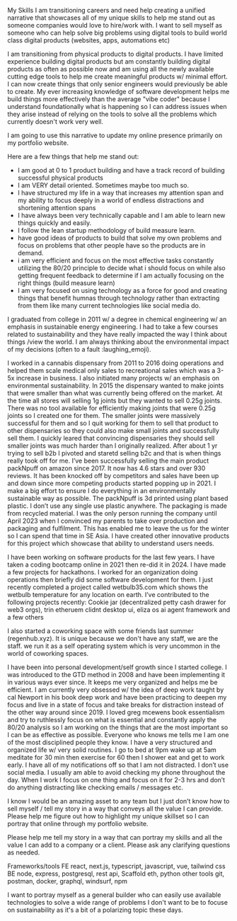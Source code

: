 My Skills
I am transitioning careers and need help creating a unified narrative that showcases all of my unique skills to help me stand out as someone companies would love to hire/work with. I want to sell myself as someone who can help solve big problems using digital tools to build world class digital products (websites, apps, automations etc)

I am transitioning from physical products to digital products. I have limited experience building digital products but am constantly building digital products as often as possible now and am using all the newly available cutting edge tools to help me create meaningful products w/ minimal effort. I can now create things that only senior engineers would previously be able to create. My ever increasing knowledge of software development helps me build things more effectively than the average "vibe coder" because I understand foundationally what is happening so I can address issues when they arise instead of relying on the tools to solve all the problems which currently doesn't work very well. 

I am going to use this narrative to update my online presence primarily on my portfolio website.

Here are a few things that help me stand out: 
- I am good at 0 to 1 product building and have a track record of building successful physical products
- I am VERY detail oriented. Sometimes maybe too much so. 
- I have structured my life in a way that increases my attention span and my ability to focus deeply in a world of endless distractions and shortening attention spans
- I have always been very technically capable and I am able to learn new things quickly and easily.
- I follow the lean startup methodology of build measure learn. 
-  have good ideas of products to build that solve my own problems and focus on problems that other people have so the products are in demand. 
- i am very efficient and focus on the most effective tasks constantly utilizing the 80/20 principle to decide what i should focus on while also getting frequent feedback to determine if I am actually focusing on the right things (build measure learn)
- I am very focused on using technology as a force for good and creating things that benefit humnas through technology rather than extracting from them like many current technologies like social media do. 


I graduated from college in 2011 w/ a degree in chemical engineering w/ an emphasis in sustainable energy engineering. I had to take a few courses related to sustainability and they have really impacted the way I think about things /view the world. I am always thinking about the environmental impact of my decisions (often to a fault :laughing_emoji). 

I worked in a cannabis dispensary from 2011 to 2016 doing operations and helped them scale medical only sales to recreational sales which was a 3-5x increase in business. I also initiated many projects w/ an emphasis on environmental sustainability. In 2015 the dispensary wanted to make joints that were smaller than what was currently being offered on the market. At the time all stores will selling 1g joints but they wanted to sell 0.25g joints. There was no tool available for efficiently making joints that were 0.25g joints so I created one for them. The smaller joints were massively successful for them and so I quit working for them to sell that product to other dispensaries so they could also make small joints and successfully sell them. I quickly leared that convincing dispensaries they should sell smaller joints was much harder than I originally realized. After about 1 yr trying to sell b2b I pivoted and staretd selling b2c and that is when things really took off for me. I’ve been successfully selling the main product packNpuff on amazon since 2017. It now has 4.6 stars and over 930 reviews. It has been knocked off by competitors and sales have been up and down since more competing products started popping up in 2021. I make a big effort to ensure I do everything in an environmentally sustainable way as possible. The packNpuff is 3d printed using plant based plastic. I don’t use any single use plastic anywhere. The packaging is made from recycled material. I was the only person running the company until April 2023 when I convinced my parents to take over production and packaging and fulfilment. This has enabled me to leave the us for the winter so I can spend that time in SE Asia. I have created other innovative products for this project which showcase that ability to understand users needs. 

I have been working on software products for the last few years. I have taken a coding bootcamp online in 2021 then re-did it in 2024. I have made a few projects for hackathons. I worked for an organization doing operations then briefly did some software development for them. 
I just recently completed a project called wetbulb35.com which shows the wetbulb temperature for any location on earth. I’ve contributed to the following projects recently:
Cookie jar (decentralized petty cash drawer for web3 orgs), trin etheruem clidnt desktop ui, eliza os ai agent framework and a few others

I also started a coworking space with some friends last summer (regenhub.xyz). It is unique because we don't have any staff, we are the staff. we run it as a self operating system which is very uncommon in the world of coworking spaces. 

I have been into personal development/self growth since I started college. I was introduced to the GTD method in 2008 and have been implementing it in various ways ever since. It keeps me very organized and helps me be efficient. I am currently very obsessed w/ the idea of deep work taught by cal Newport in his book deep work and have been practicing to deepen my focus and live in a state of focus and take breaks for distraction instead of the other way around since 2019. I loved greg mcewens book essentialism and try to ruthlessly focus on what is essential and constantly apply the 80/20 analysis so I am working on the things that are the most important so I can be as effective as possible. Everyone who knows me tells me I am one of the most disciplined people they know. I have a very structured and organized life w/ very solid routines. I go to bed at 9pm wake up at 5am meditate for 30 min then exercise for 60 then I shower eat and get to work early. I have all of my notifications off so that I am not distracted. I don’t use social media. I usually am able to avoid checking my phone throughout the day. When I work I focus on one thing and focus on it for 2-3 hrs and don’t do anything distracting like checking emails / messages etc.


I know I would be an amazing asset to any team but I just don’t know how to sell myself / tell my story in a way that conveys all the value I can provide. Please help me figure out how to highlight my unique skillset so I can portray that online through my portfolio website. 

Please help me tell my story in a way that can portray my skills and all the value I can add to a company or a client. Please ask any clarifying questions as needed. 

Frameworks/tools
FE
react, next.js, typescript, javascript, vue, tailwind css
BE
node, express, postgresql, rest api, Scaffold eth, python
other tools
git, postman, docker, graphql, windsurf, npm

I want to portray myself as a general builder who can easily use available technologies to solve a wide range of problems
I don't want to be to focuse on sustainability as it's a bit of a polarizing topic these days. 
